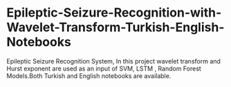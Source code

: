 # Epileptic-Seizure-Recognition-with-Wavelet-Transform-Turkish-English-Notebooks
Epileptic Seizure Recognition System, In this project wavelet transform and Hurst exponent are used as an input of SVM, LSTM , Random Forest Models.Both Turkish and English notebooks are available.
